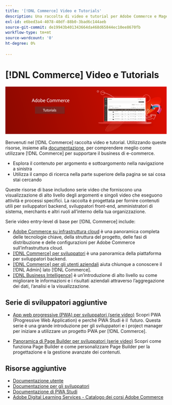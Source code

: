```yaml
---
title: '[!DNL Commerce] Video e Tutorials'
description: Una raccolta di video e tutorial per Adobe Commerce e Magenti Open Source
exl-id: e6bed3a4-4078-40df-88b0-3bad6c144aeb
source-git-commit: de19943b401343664da468d65844ec10ee8670fb
workflow-type: tm+mt
source-wordcount: '0'
ht-degree: 0%

---
```


# [!DNL Commerce] Video e Tutorials

![](./assets/banner.png)

Benvenuti nel [!DNL Commerce] raccolta video e tutorial. Utilizzando queste risorse, insieme alla [documentazione](https://experienceleague.adobe.com/docs/commerce.html), per comprendere meglio come utilizzare [!DNL Commerce] per supportare il business di e-commerce.

- Esplora il contenuto per argomento e sottoargomento nella navigazione a sinistra
- Utilizza il campo di ricerca nella parte superiore della pagina se sai cosa stai cercando

Queste risorse di base includono serie video che forniscono una visualizzazione di alto livello degli argomenti e singoli video che eseguono attività e processi specifici. La raccolta è progettata per fornire contenuti utili per sviluppatori backend, sviluppatori front-end, amministratori di sistema, merchants e altri ruoli all’interno della tua organizzazione.

Serie video entry-level di base per [!DNL Commerce] include:

- [Adobe Commerce su infrastruttura cloud](./cloud/1-overview.md) è una panoramica completa delle tecnologie chiave, della struttura del progetto, delle fasi di distribuzione e delle configurazioni per Adobe Commerce sull’infrastruttura cloud.
- [[!DNL Commerce] per sviluppatori](./developer/backend-1-1-overview.md) è una panoramica della piattaforma per sviluppatori backend.
- [[!DNL Commerce] per gli utenti aziendali](./merchant/introduction/1-1-menus.md) aiuta chiunque a conoscere il [!DNL Admin] lato [!DNL Commerce].
- [[!DNL Business Intelligence]](./merchant/business-intelligence/1-overview.md) è un’introduzione di alto livello su come migliorare le informazioni e i risultati aziendali attraverso l’aggregazione dei dati, l’analisi e la visualizzazione.

## Serie di sviluppatori aggiuntive

- [App web progressive (PWA) per sviluppatori (serie video)](./pwa/introduction/1-overview.md) Scopri PWA (Progressive Web Application) e perché PWA Studi è il &#x200B; futuro. Questa serie è una grande introduzione per gli sviluppatori e i project manager per iniziare a utilizzare un progetto PWA per [!DNL Commerce].

- [Panoramica di Page Builder per sviluppatori (serie video)](./developer/page-builder/1-intro-case-studies.md) Scopri come funziona Page Builder e come personalizzare Page Builder per la progettazione e la gestione avanzate dei contenuti.

<!--
- **[Security planning for [!DNL Commerce] (video series)](./security/summit-security/1-summit-security.md)**
    <br>
    *How the e-commerce threat landscape is changing. The importance of security for the customer running an e-commerce application and specific processes and practices for securing Magento*
-->

## Risorse aggiuntive

- [Documentazione utente](https://docs.magento.com/)
- [Documentazione per gli sviluppatori](https://devdocs.magento.com/)
- [Documentazione di PWA Studi](https://developer.adobe.com/commerce/pwa-studio/)
- [Adobe Digital Learning Services - Catalogo dei corsi Adobe Commerce](https://learning.adobe.com/catalog.html?solution=Adobe%20Commerce)

